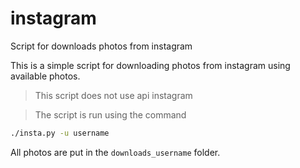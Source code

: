 # instagram
Script for downloads photos from instagram

This is a simple script for downloading photos from instagram using available photos.

>This script does not use api instagram

>The script is run using the command
```bash
./insta.py -u username
```

All photos are put in the `downloads_username` folder.
